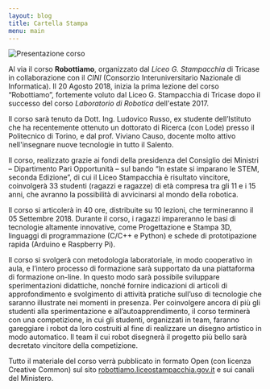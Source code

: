 ```yaml
---
layout: blog
title: Cartella Stampa
menu: main
---
```

![Presentazione corso](/images/uploads/39834839_10212614019726068_6434540610673180672_o.jpg)

Al via il corso **Robottiamo**, organizzato dal _Liceo G. Stampacchia_ di Tricase in collaborazione con il _CINI_ (Consorzio Interuniversitario Nazionale di Informatica).
Il 20 Agosto 2018, inizia la prima lezione del corso “Robottiamo”, fortemente voluto dal Liceo G. Stampacchia di Tricase dopo il successo del corso _Laboratorio di Robotica_ dell'estate 2017.

Il corso sarà tenuto da Dott. Ing. Ludovico Russo, ex studente dell’Istituto che ha recentemente ottenuto un dottorato di Ricerca (con Lode) presso il Politecnico di Torino, e dal prof. Viviano Causo, docente molto attivo nell'insegnare nuove tecnologie in tutto il Salento.

Il corso, realizzato grazie ai fondi della presidenza del Consiglio dei Ministri – Dipartimento Pari Opportunità – sul bando “In estate si imparano le STEM, seconda Edizione”, di cui il Liceo Stampacchia è risultato vincitore, coinvolgerà 33 studenti (ragazzi e ragazze) di età compresa tra gli 11 e i 15 anni, che avranno la possibilità di avvicinarsi al mondo della robotica.

Il corso si articolerà in 40 ore, distribuite su 10 lezioni, che termineranno il 05 Settembre 2018. Durante il corso, i ragazzi impareranno le basi di tecnologie altamente innovative, come Progettazione e Stampa 3D, linguaggi di programmazione (C/C++ e Python) e schede di prototipazione rapida (Arduino e Raspberry Pi).

Il corso si svolgerà con metodologia laboratoriale, in modo cooperativo in aula, e l’intero processo di formazione sarà supportato da una piattaforma di formazione on-line. In questo modo sarà possibile sviluppare sperimentazioni didattiche, nonché fornire indicazioni di articoli di approfondimento e svolgimento di attività pratiche sull’uso di tecnologie che saranno illustrate nei momenti in presenza.
Per coinvolgere ancora di più gli studenti alla sperimentazione e all’autoapprendimento, il corso terminerà con una competizione, in cui gli studenti, organizzati in team, faranno gareggiare i robot da loro costruiti al fine di realizzare un disegno artistico in modo automatico. Il team il cui robot disegnerà il progetto più bello sarà decretato vincitore della competizione.

Tutto il materiale del corso verrà pubblicato in formato Open (con licenza Creative Common) sul sito [robottiamo.liceostampacchia.gov.it](https://robottiamo.liceostampacchia.gov.it/) e sui canali del Ministero.
